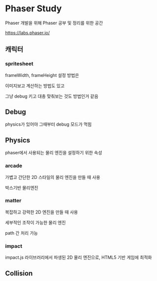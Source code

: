 # Phaser Study

Phaser 개발을 위해 Phaser 공부 및 정리를 위한 공간

https://labs.phaser.io/

## 캐릭터

### spritesheet

frameWidth, frameHeight 설정 방법은

이미지보고 계산하는 방법도 있고

그냥 debug 키고 대충 맞춰보는 것도 방법인거 같음

## Debug

physics가 있어야 그때부터 debug 모드가 먹힘

## Physics

phaser에서 사용되는 물리 엔진을 설정하기 위한 속성

### arcade

가볍고 간단한 2D 스타일의 물리 엔진을 만들 때 사용

박스기반 물리엔진

### matter

복잡하고 강력한 2D 엔진을 만들 때 사용

세부적인 조작이 가능한 물리 엔진

path 간 처리 가능

### impact

impact.js 라이브러리에서 파생된 2D 물리 엔진으로, HTML5 기반 게임에 최적화

## Collision
